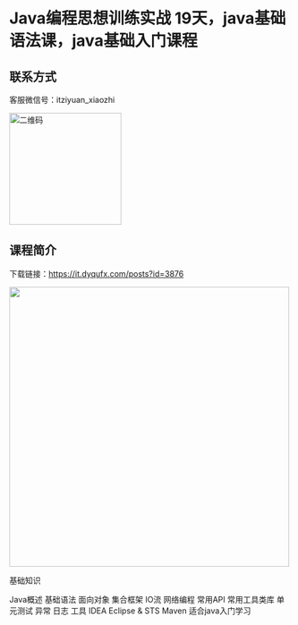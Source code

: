 # Java编程思想训练实战 19天，java基础语法课，java基础入门课程

## 联系方式

客服微信号：itziyuan_xiaozhi

<img src="https://ziyuanyun.oss-cn-guangzhou.aliyuncs.com/common/20240614073449/666b82192834a.jpg" width="200" height="200" alt="二维码">

## 课程简介

下载链接：https://it.dyqufx.com/posts?id=3876

<img src="https://ziyuanyun.oss-cn-guangzhou.aliyuncs.com/yun/20240515185404/6644944c154d6.jpg" width="500" alt="">

  基础知识

  Java概述 基础语法 面向对象 集合框架 IO流 网络编程 常用API 常用工具类库 单元测试 异常 日志 工具 IDEA Eclipse &amp; STS Maven  适合java入门学习

  